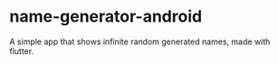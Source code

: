 # name-generator-android

A simple app that shows infinite random generated names, made with flutter.
